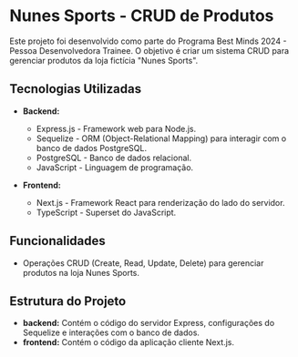 # Nunes Sports - CRUD de Produtos

Este projeto foi desenvolvido como parte do Programa Best Minds 2024 - Pessoa Desenvolvedora Trainee. O objetivo é criar um sistema CRUD para gerenciar produtos da loja fictícia "Nunes Sports".

## Tecnologias Utilizadas

- **Backend:**
  - Express.js - Framework web para Node.js.
  - Sequelize - ORM (Object-Relational Mapping) para interagir com o banco de dados PostgreSQL.
  - PostgreSQL - Banco de dados relacional.
  - JavaScript - Linguagem de programação.

- **Frontend:**
  - Next.js - Framework React para renderização do lado do servidor.
  - TypeScript - Superset do JavaScript.

## Funcionalidades

- Operações CRUD (Create, Read, Update, Delete) para gerenciar produtos na loja Nunes Sports.

## Estrutura do Projeto

- **backend:** Contém o código do servidor Express, configurações do Sequelize e interações com o banco de dados.
- **frontend:** Contém o código da aplicação cliente Next.js.
